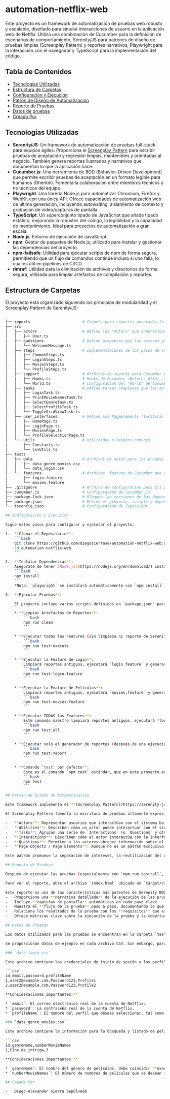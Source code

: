 # automation-netflix-web

Este proyecto es un framework de automatización de pruebas web robusto y escalable, diseñado para simular interacciones de usuario en la aplicación web de Netflix. Utiliza una combinación de Cucumber para la definición de escenarios de comportamiento, Serenity/JS para patrones de diseño de pruebas limpias (Screenplay Pattern) y reportes narrativos, Playwright para la interacción con el navegador y TypeScript para la implementación del código.

## Tabla de Contenidos

- [Tecnologías Utilizadas](#tecnologias-utilizadas)
- [Estructura de Carpetas](#estructura-de-carpetas)
- [Configuración y Ejecución](#configuracion-y-ejecucion)
- [Patrón de Diseño de Automatización](#patron-de-diseno-de-automatizacion)
- [Reporte de Pruebas](#reporte-de-pruebas)
- [Datos de pruebas](#reporte-de-pruebas)
- [Creado Por](#creado-por)

## Tecnologías Utilizadas

-   **Serenity/JS**: Un framework de automatización de pruebas full-stack para equipos ágiles. Proporciona el [Screenplay Pattern](https://serenity-js.org/handbook/design/screenplay-pattern/) para escribir pruebas de aceptación y regresión limpias, mantenibles y orientadas al negocio. También genera reportes ilustrados y narrativos que documentan lo que la aplicación hace.
-   **Cucumber.js**: Una herramienta de BDD (Behavior-Driven Development) que permite escribir pruebas de aceptación en un formato legible para humanos (Gherkin). Fomenta la colaboración entre miembros técnicos y no técnicos del equipo.
-   **Playwright**: Una librería Node.js para automatizar Chromium, Firefox y WebKit con una única API. Ofrece capacidades de automatización web de última generación, incluyendo autowaiting, aislamiento de contexto y grabación de video/capturas de pantalla.
-   **TypeScript**: Un superconjunto tipado de JavaScript que añade tipado estático, mejorando la robustez del código, la legibilidad y la capacidad de mantenimiento. Ideal para proyectos de automatización a gran escala.
-   **Node.js**: Entorno de ejecución de JavaScript.
-   **npm**: Gestor de paquetes de Node.js, utilizado para instalar y gestionar las dependencias del proyecto.
-   **npm-failsafe**: Utilidad para ejecutar scripts de npm de forma segura, permitiendo que un flujo de comandos continúe incluso si uno falla, lo cual es útil en pipelines de CI/CD.
-   **rimraf**: Utilidad para la eliminación de archivos y directorios de forma segura, utilizada para limpiar artefactos de compilación y reportes.

## Estructura de Carpetas

El proyecto está organizado siguiendo los principios de modularidad y el Screenplay Pattern de Serenity/JS:

```bash
.
├── reports                       # Carpeta para reportes generados (e.g., Cucumber JSON, Playwright traces), solo se visualiza después de ejecutar.
├── src
│   ├── actors                    # Define los "Actors" que interactúan con la aplicación.
│   │   ├── User.ts
│   ├── questions                 # Define preguntas que los actores pueden hacer sobre el estado de la aplicación.
│   │   └── WelcomeMessage.ts
│   ├── steps                     # Implementaciones de los pasos de Cucumber.
│   │   ├── CommonSteps.ts
│   │   ├── LoginSteps.ts
│   │   ├── MoviesSteps.ts
│   │   └── ProfileSteps.ts
│   ├── support                   # Archivos de soporte para Cucumber y Serenity/JS.
│   │   ├── Hooks.ts              # Hooks de Cucumber (Before, After, etc.).
│   │   └── World.ts              # Configuración del "World" de Cucumber y Serenity/JS.
│   ├── tasks                     # Define tareas complejas que los actores pueden realizar.
│   │   ├── LoginTask.ts
│   │   ├── PrintMovieNamesTask.ts
│   │   ├── SelectGenreTask.ts
│   │   ├── SelectProfileTask.ts
│   │   └── ToggleGridViewTask.ts
│   ├── user_interfaces           # Define los PageElements (locators) de las páginas web.
│   │   ├── HomePage.ts
│   │   ├── LoginPage.ts
│   │   ├── MoviesPage.ts
│   │   └── ProfileSelectionPage.ts
│   └── utils                     # Utilidades o helpers comunes.
│       ├── Constants.ts
│       └── CsvUtils.ts
├── tests
│   ├── data                      # Archivos de datos para las pruebas (e.g., CSV).
│   │   ├── data_genre_movies.csv
│   │   └── data_login.csv
│   └── features                  # Archivos .feature de Cucumber que describen los escenarios.
│       ├── login.feature
│       └── movies.feature
├── .gitignore                    # Archivo de configuración para Git para ignorar archivos/carpetas.
├── cucumber.js                   # Configuración de Cucumber.js.
├── package-lock.json             # Bloquea las versiones de las dependencias.
├── package.json                  # Define el proyecto, scripts y dependencias.
└── tsconfig.json                 # Configuración de TypeScript.

## Configuración y Ejecución

Sigue estos pasos para configurar y ejecutar el proyecto:

1.  **Clonar el Repositorio**:
    ```bash
    git clone https://github.com/diegosierrase/automation-netflix-web.git
    cd automation-netflix-web
    ```

2.  **Instalar Dependencias**:
    Asegúrate de tener [Node.js](https://nodejs.org/en/download/) instalado. Luego, instala todas las dependencias del proyecto usando npm:
    ```bash
    npm install
    ```
    *Nota: `playwright` se instalará automáticamente con `npm install` y descargará los navegadores necesarios.*

3.  **Ejecutar Pruebas**:

    El proyecto incluye varios scripts definidos en `package.json` para ejecutar las pruebas:

    * **Limpiar Artefactos de Reportes**:
        ```bash
        npm run clean
        ```

    * **Ejecutar todas las Features (sin limpieza ni reporte de Serenity)**:
        ```bash
        npm run test:execute
        ```

    * **Ejecutar la Feature de Login**:
        Limpiará reportes antiguos, ejecutará `login.feature` y generará el reporte de Serenity.
        ```bash
        npm run test:login-feature
        ```

    * **Ejecutar la Feature de Películas**:
        Limpiará reportes antiguos, ejecutará `movies.feature` y generará el reporte de Serenity.
        ```bash
        npm run test:movies-feature
        ```

    * **Ejecutar TODAS las Features**:
        Este comando maestro limpiará reportes antiguos, ejecutará *todas* las features (`.feature` files) encontradas en `tests/features/` y sus subcarpetas, y finalmente generará el reporte de Serenity consolidado.
        ```bash
        npm run test:all
        ```

    * **Ejecutar solo el generador de reportes (después de una ejecución de `test:execute` o similar)**:
        ```bash
        npm run test:report
        ```

    * **Comando `test` por defecto**:
        Este es el comando `npm test` estándar, que en este proyecto equivale a `npm run test:all`.
        ```bash
        npm test
        ```

## Patrón de Diseño de Automatización

Este framework implementa el **[Screenplay Pattern](https://serenity-js.org/handbook/design/screenplay-pattern/)** de Serenity/JS.

El Screenplay Pattern fomenta la escritura de pruebas altamente expresivas, mantenibles y extensibles al organizar el código de automatización en torno a los siguientes conceptos:

-   **Actors**: Representan usuarios que interactúan con el sistema bajo prueba, poseyendo `Abilities` para interactuar con la interfaz de usuario (ej. `BrowseTheWebWithPlaywright`) y pudiendo realizar `Tasks` y hacer `Questions`.
-   **Abilities**: Describen cómo un actor puede interactuar con el sistema (ej. `BrowseTheWebWithPlaywright` para interactuar con el navegador, `CallAnApi` para interactuar con APIs, etc.).
-   **Tasks**: Agrupan una serie de `Interactions` (o `Questions` y otras `Tasks`) para lograr un objetivo de negocio. Son verbos de alto nivel.
-   **Interactions**: Describen cómo el actor interactúa con la interfaz de usuario (ej. `Click.on`, `Enter.theValue`, `Wait.until`).
-   **Questions**: Permiten a los actores obtener información sobre el estado de la aplicación para realizar aserciones.
-   **Page Objects / Page Elements**: Aunque no es un patrón exclusivo de Screenplay, se utilizan para encapsular los selectores de elementos de la interfaz de usuario, haciéndolos más robustos y reusables. En Serenity/JS, se representan como `PageElement` y `PageElements`.

Este patrón promueve la separación de intereses, la reutilización del código y una mayor legibilidad de las pruebas, haciéndolas parecer historias de usuarios.        

## Reporte de Pruebas

Después de ejecutar las pruebas (especialmente con `npm run test:all`, `npm run test:login-feature`, `npm run test:movies-feature` o `npm test`), se generará un reporte de Serenity BDD en la carpeta `target/site/serenity`.

Para ver el reporte, abre el archivo `index.html` ubicado en `target/site/serenity/index.html` en tu navegador web.

Este reporte es una de las características más potentes de Serenity BDD:
-   Proporciona una **narrativa detallada** de la ejecución de las pruebas.
-   Incluye **capturas de pantalla** automáticas en cada paso clave.
-   Muestra el **flujo de la prueba** paso a paso, documentando lo que la aplicación hace.
-   Relaciona los resultados de la prueba con los **requisitos** que están siendo cubiertos (aunque en este template no hay tags de requisitos explícitos, Serenity tiene la capacidad).
-   Ofrece métricas clave sobre la ejecución de la prueba y la cobertura.

## Datos de Pruebas

Los datos utilizados para las pruebas se encuentran en la carpeta `tests/data/`.

Se proporcionan datos de ejemplo en cada archivo CSV. Sin embargo, para poder ejecutar las pruebas exitosamente en el entorno real de Netflix, **es indispensable reemplazar estos datos de ejemplo con información real y válida de una cuenta de Netflix activa**.

### `data_login.csv`

Este archivo contiene las credenciales de inicio de sesión y los perfiles de usuario.

```csv
id,email,password,profileName
1,user2@example.com,Password123,Profile1
2,user2@example.com,Password123,Profile2

**Consideraciones importantes:**

* `email`: El correo electrónico real de la cuenta de Netflix.
* `password`: La contraseña real de la cuenta de Netflix.
* `profileName`: El nombre del perfil que deseas seleccionar, tal como aparece exactamente en tu cuenta de Netflix (sensible a mayúsculas y minúsculas, espacios, etc.).

### `data_genre_movies.csv`

Este archivo contiene la información para la búsqueda y listado de películas por género.

```csv
id,genreName,numberMovieNames
1,Cine de intriga,3

**Consideraciones importantes:**

* `genreName`: El nombre del género de películas, debe coincidir **exactamente** con el nombre que aparece en la interfaz de Netflix Colombia (o la región de tu cuenta). Por ejemplo: "Cine de intriga", "Películas de acción", "Series de TV", etc.
* `numberMovieNames`: El número de nombres de películas que se desean imprimir de ese género.

## Creado Por

-   Diego Alexander Sierra Sepúlveda
